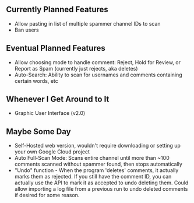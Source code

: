 ## Currently Planned Features
* Allow pasting in list of multiple spammer channel IDs to scan
* Ban users 

## Eventual Planned Features
* Allow choosing mode to handle comment: Reject, Hold for Review, or Report as Spam (currently just rejects, aka deletes)
* Auto-Search: Ability to scan for usernames and comments containing certain words, etc

## Whenever I Get Around to It
* Graphic User Interface (v2.0)

## Maybe Some Day
* Self-Hosted web version, wouldn't require downloading or setting up your own Google Cloud project
* Auto Full-Scan Mode: Scans entire channel until more than ~100 comments scanned without spammer found, then stops automatically
* "Undo" function - When the program 'deletes' comments, it actually marks them as rejected. If you still have the comment ID, you can actually use the API to mark it as accepted to undo deleting them. Could allow importing a log file from a previous run to undo deleted comments if desired for some reason.